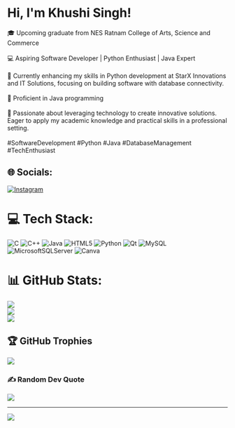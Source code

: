 







# Hi, I'm Khushi Singh!
🎓 Upcoming graduate from NES Ratnam College of Arts, Science and Commerce<br><br>💻 Aspiring Software Developer | Python Enthusiast | Java Expert<br><br>🚀 Currently enhancing my skills in Python development at StarX Innovations and IT Solutions, focusing on building software with database connectivity.<br><br>🔧 Proficient in Java programming<br><br>🌟 Passionate about leveraging technology to create innovative solutions. Eager to apply my academic knowledge and practical skills in a professional setting.<br><br>#SoftwareDevelopment #Python #Java #DatabaseManagement #TechEnthusiast


## 🌐 Socials:
[![Instagram](https://img.shields.io/badge/Instagram-%23E4405F.svg?logo=Instagram&logoColor=white)](https://instagram.com/khushiii.__.2728) 

# 💻 Tech Stack:
![C](https://img.shields.io/badge/c-%2300599C.svg?style=for-the-badge&logo=c&logoColor=white) ![C++](https://img.shields.io/badge/c++-%2300599C.svg?style=for-the-badge&logo=c%2B%2B&logoColor=white) ![Java](https://img.shields.io/badge/java-%23ED8B00.svg?style=for-the-badge&logo=openjdk&logoColor=white) ![HTML5](https://img.shields.io/badge/html5-%23E34F26.svg?style=for-the-badge&logo=html5&logoColor=white) ![Python](https://img.shields.io/badge/python-3670A0?style=for-the-badge&logo=python&logoColor=ffdd54) ![Qt](https://img.shields.io/badge/Qt-%23217346.svg?style=for-the-badge&logo=Qt&logoColor=white) ![MySQL](https://img.shields.io/badge/mysql-4479A1.svg?style=for-the-badge&logo=mysql&logoColor=white) ![MicrosoftSQLServer](https://img.shields.io/badge/Microsoft%20SQL%20Server-CC2927?style=for-the-badge&logo=microsoft%20sql%20server&logoColor=white) ![Canva](https://img.shields.io/badge/Canva-%2300C4CC.svg?style=for-the-badge&logo=Canva&logoColor=white)
# 📊 GitHub Stats:
![](https://github-readme-stats.vercel.app/api?username=khushi2728&theme=dark&hide_border=false&include_all_commits=false&count_private=false)<br/>
![](https://github-readme-streak-stats.herokuapp.com/?user=khushi2728&theme=dark&hide_border=false)<br/>
![](https://github-readme-stats.vercel.app/api/top-langs/?username=khushi2728&theme=dark&hide_border=false&include_all_commits=false&count_private=false&layout=compact)

## 🏆 GitHub Trophies
![](https://github-profile-trophy.vercel.app/?username=khushi2728&theme=radical&no-frame=false&no-bg=true&margin-w=4)

### ✍️ Random Dev Quote
![](https://quotes-github-readme.vercel.app/api?type=horizontal&theme=radical)

---
[![](https://visitcount.itsvg.in/api?id=khushi2728&icon=0&color=0)](https://visitcount.itsvg.in)

<!-- Proudly created with GPRM ( https://gprm.itsvg.in ) -->
